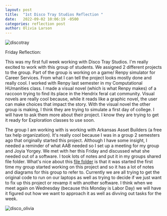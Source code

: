 ```yaml
---
layout: post
title:  "1st Disco Tray Studios Reflection "
date:   2022-09-02 10:06:19 -0500
categories: reflection post
author: Olivia Larson
---
```


![discotray]({{site.baseurl}}/assets/images/discotray.jpg)

Friday Reflection:

This was my first full week working with Disco Tray Studios. I'm really excited
to work with this group of students. We assigned 2 different projects to the group.
Part of the group is working on a game/ Renpy simulator for Career Services. From
what I can tell the project looks mostly done and really cool. I worked with Renpy last
semester in my Computational HUmanities class. I made a visual novel (which is what
Renpy makes) of a raccoon trying to find its place in the Hendrix feral cat community.
Visual novels are really cool because, while it reads like a graphic novel, the user
can make choices that impact the story. With the visual novel the other group is making, I think
they are trying to simulate a first day of college. I will have to ask them more about their project.
I know they are trying to get it ready for Exploration classes to use soon.

The group I am working with is working with Arkansas Asset Builders (a free tax help organization).
It's really cool because I was in a group 2 semesters ago that originally started this project.
Although I have some insight, I needed a reminder of what AAB needed so I set up a
meeting for my group and Joyia Yorgey. We met with her this Friday and discussed what
she needed out of a software. I took lots of notes and put it in my groups shared file folder.
What's nice about this [file folder][folder] is that it was started the first time my group started
working on this project and so it has a lot of notes and diagrams for this group to refer to.
Currently we are all trying to get the original code to run on our laptops as well as trying
to decide if we just want to fix up this project or revamp it with another software.
I think when we meet again on Wednesday (because this Monday is Labor Day) we will have it figured out how we want to approach it as well as divving out tasks for the week.

![disco_olivia]({{site.baseurl}}/assets/images/disco_olivia.jpg)


[folder]:https://hendrix.sharepoint.com/:f:/s/Section_26919-ArkansasAssetBuilders/EqoBYOytQeBLsGg6hG3wlv8Bb0V3JdvrI7eUXbGExfgjTQ?e=9qPJcx
